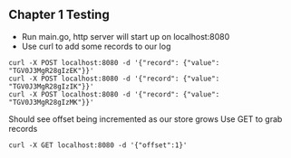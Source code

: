 ## Chapter 1 Testing
- Run main.go, http server will start up on localhost:8080
- Use curl to add some records to our log
```
curl -X POST localhost:8080 -d '{"record": {"value": "TGV0J3MgR28gIzEK"}}'
curl -X POST localhost:8080 -d '{"record": {"value": "TGV0J3MgR28gIzIK"}}'
curl -X POST localhost:8080 -d '{"record": {"value": "TGV0J3MgR28gIzMK"}}'
```
Should see offset being incremented as our store grows
Use GET to grab records
```
curl -X GET localhost:8080 -d '{"offset":1}'
```